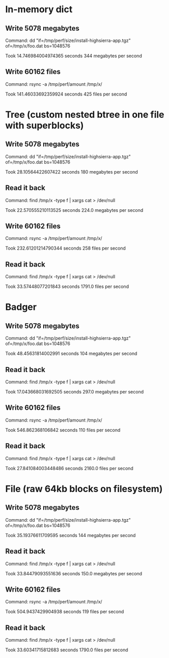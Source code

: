 # In-memory dict
## Write 5078 megabytes
Command: dd "if=/tmp/perf/size/install-highsierra-app.tgz" of=/tmp/x/foo.dat bs=1048576

Took 14.746984004974365 seconds
344 megabytes per second

## Write 60162 files
Command: rsync -a /tmp/perf/amount /tmp/x/

Took 141.46033692359924 seconds
425 files per second

# Tree (custom nested btree in one file with superblocks)
## Write 5078 megabytes
Command: dd "if=/tmp/perf/size/install-highsierra-app.tgz" of=/tmp/x/foo.dat bs=1048576

Took 28.10564422607422 seconds
180 megabytes per second

## Read it back
Command: find /tmp/x -type f | xargs cat > /dev/null

Took 22.570555210113525 seconds
224.0 megabytes per second

## Write 60162 files
Command: rsync -a /tmp/perf/amount /tmp/x/

Took 232.61201214790344 seconds
258 files per second

## Read it back
Command: find /tmp/x -type f | xargs cat > /dev/null

Took 33.57448077201843 seconds
1791.0 files per second

# Badger
## Write 5078 megabytes
Command: dd "if=/tmp/perf/size/install-highsierra-app.tgz" of=/tmp/x/foo.dat bs=1048576

Took 48.45631814002991 seconds
104 megabytes per second

## Read it back
Command: find /tmp/x -type f | xargs cat > /dev/null

Took 17.043668031692505 seconds
297.0 megabytes per second

## Write 60162 files
Command: rsync -a /tmp/perf/amount /tmp/x/

Took 546.862368106842 seconds
110 files per second

## Read it back
Command: find /tmp/x -type f | xargs cat > /dev/null

Took 27.841084003448486 seconds
2160.0 files per second

# File (raw 64kb blocks on filesystem)
## Write 5078 megabytes
Command: dd "if=/tmp/perf/size/install-highsierra-app.tgz" of=/tmp/x/foo.dat bs=1048576

Took 35.19376611709595 seconds
144 megabytes per second

## Read it back
Command: find /tmp/x -type f | xargs cat > /dev/null

Took 33.84479093551636 seconds
150.0 megabytes per second

## Write 60162 files
Command: rsync -a /tmp/perf/amount /tmp/x/

Took 504.9437429904938 seconds
119 files per second

## Read it back
Command: find /tmp/x -type f | xargs cat > /dev/null

Took 33.60341715812683 seconds
1790.0 files per second

